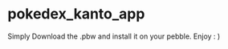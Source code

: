 pokedex_kanto_app
=================
Simply Download the .pbw and install it on your pebble. 
Enjoy : )
